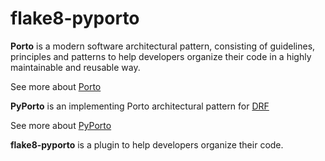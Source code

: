 # flake8-pyporto

**Porto** is a modern software architectural pattern, consisting of guidelines, principles and patterns to help developers organize their code in a highly maintainable and reusable way.

See more about [Porto](https://github.com/Mahmoudz/Porto)

**PyPorto** is an implementing Porto architectural pattern for [DRF](https://www.django-rest-framework.org)

See more about [PyPorto](https://github.com/discoroveryx/pyporto)

**flake8-pyporto** is a plugin to help developers organize their code.
